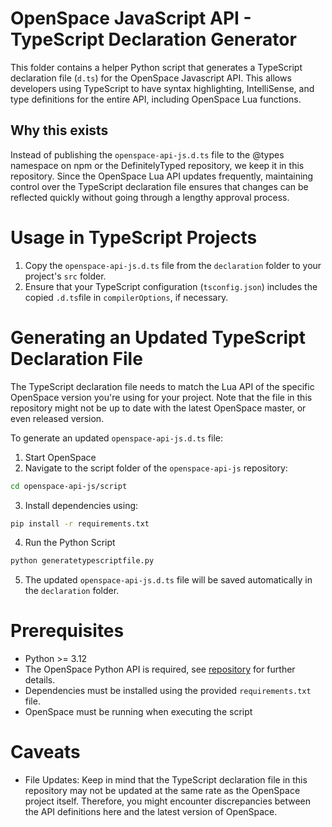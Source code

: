 # OpenSpace JavaScript API - TypeScript Declaration Generator

This folder contains a helper Python script that generates a TypeScript declaration file (`d.ts`) for the OpenSpace Javascript API. This allows developers using TypeScript to have syntax highlighting, IntelliSense, and type definitions for the entire API, including OpenSpace Lua functions.

## Why this exists

Instead of publishing the `openspace-api-js.d.ts` file to the @types namespace on npm or the DefinitelyTyped repository, we keep it in this repository. Since the OpenSpace Lua API updates frequently, maintaining control over the TypeScript declaration file ensures that changes can be reflected quickly without going through a lengthy approval process.

# Usage in TypeScript Projects

1.  Copy the `openspace-api-js.d.ts` file from the `declaration` folder to your project's `src` folder.
2.  Ensure that your TypeScript configuration (`tsconfig.json`) includes the copied `.d.ts`file in `compilerOptions`, if necessary.

# Generating an Updated TypeScript Declaration File

The TypeScript declaration file needs to match the Lua API of the specific OpenSpace version you're using for your project. Note that the file in this repository might not be up to date with the latest OpenSpace master, or even released version.

To generate an updated `openspace-api-js.d.ts` file:

1. Start OpenSpace
2. Navigate to the script folder of the `openspace-api-js` repository:

```sh
cd openspace-api-js/script
```

3. Install dependencies using:

```sh
pip install -r requirements.txt
```

4. Run the Python Script

```sh
python generatetypescriptfile.py
```

5. The updated `openspace-api-js.d.ts` file will be saved automatically in the `declaration` folder.

# Prerequisites

- Python >= 3.12
- The OpenSpace Python API is required, see [repository](https://github.com/OpenSpace/openspace-api-python) for further details.
- Dependencies must be installed using the provided `requirements.txt` file.
- OpenSpace must be running when executing the script

# Caveats

- File Updates: Keep in mind that the TypeScript declaration file in this repository may not be updated at the same rate as the OpenSpace project itself. Therefore, you might encounter discrepancies between the API definitions here and the latest version of OpenSpace.
